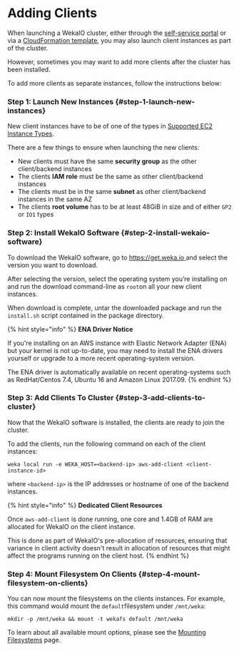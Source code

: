 # Adding Clients

When launching a WekaIO cluster, either through the [self-service portal](self-service-portal.md) or via a [CloudFormation template](cloudformation.md), you may also launch client instances as part of the cluster.

However, sometimes you may want to add more clients after the cluster has been installed.

To add more clients as separate instances, follow the instructions below:

### Step 1: Launch New Instances {#step-1-launch-new-instances}

New client instances have to be of one of the types in [Supported EC2 Instance Types](supported-ec2-instance-types.md).

There are a few things to ensure when launching the new clients:

* New clients must have the same **security group** as the other client/backend instances
* The clients **IAM role** must be the same as other client/backend instances
* The clients must be in the same **subnet** as other client/backend instances in the same AZ
* The clients **root volume** has to be at least 48GiB in size and of either `GP2` or `IO1` types

### Step 2: Install WekaIO Software {#step-2-install-wekaio-software}

To download the WekaIO software, go to [https://get.weka.io ](https://get.weka.io/) and select the version you want to download.

After selecting the version, select the operating system you’re installing on and run the download command-line as `root`on all your new client instances.

When download is complete, untar the downloaded package and run the `install.sh` script contained in the package directory.

{% hint style="info" %}
**ENA Driver Notice**

If you're installing on an AWS instance with Elastic Network Adapter \(ENA\) but your kernel is not up-to-date, you may need to install the ENA drivers yourself or upgrade to a more recent operating-system version.

The ENA driver is automatically available on recent operating-systems such as RedHat/Centos 7.4, Ubuntu 16 and Amazon Linux 2017.09.
{% endhint %}

### Step 3: Add Clients To Cluster {#step-3-add-clients-to-cluster}

Now that the WekaIO software is installed, the clients are ready to join the cluster.

To add the clients, run the following command on each of the client instances:

```text
weka local run -e WEKA_HOST=<backend-ip> aws-add-client <client-instance-id>
```

where `<backend-ip>` is the IP addresses or hostname of one of the backend instances.

{% hint style="info" %}
**Dedicated Client Resources**

Once `aws-add-client` is done running, one core and 1.4GB of RAM are allocated for WekaIO on the client instance.

This is done as part of WekaIO's pre-allocation of resources, ensuring that variance in client activity doesn't result in allocation of resources that might affect the programs running on the client host.
{% endhint %}

### Step 4: Mount Filesystem On Clients {#step-4-mount-filesystem-on-clients}

You can now mount the filesystems on the clients instances. For example, this command would mount the `default`filesystem under `/mnt/weka`:

```text
mkdir -p /mnt/weka && mount -t wekafs default /mnt/weka
```

To learn about all available mount options, please see the [Mounting Filesystems](../../fs/mounting-filesystems.md) page.

